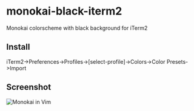 monokai-black-iterm2
====================

Monokai colorscheme with black background for iTerm2

## Install

iTerm2->Preferences->Profiles->[select-profile]->Colors->Color Presets->Import

## Screenshot

![Monokai in Vim](https://raw.githubusercontent.com/wiki/while1eq1/monokai-black-iterm2/monokai-black-screenshot.png)

